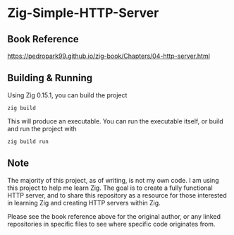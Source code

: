 # Zig-Simple-HTTP-Server

## Book Reference
https://pedropark99.github.io/zig-book/Chapters/04-http-server.html

## Building & Running
Using Zig 0.15.1, you can build the project
```
zig build
```
This will produce an executable. You can run the executable itself, or build and run the project with
```
zig build run
```

## Note
The majority of this project, as of writing, is not my own code. I am using this project to help me learn Zig. The goal is to create a fully functional HTTP server, and to share this repository as a resource for those interested in learning Zig and creating HTTP servers within Zig.

Please see the book reference above for the original author, or any linked repositories in specific files to see where specific code originates from. 
